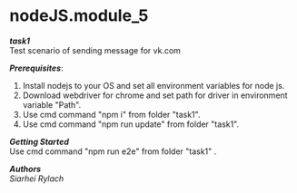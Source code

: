# nodeJS.module_5
***task1*** </br>
    Test scenario of sending message for vk.com</br>

***Prerequisites***:</br>
  1. Install nodejs to your OS and set all environment variables for node js.</br>
  2. Download webdriver for chrome and set path for driver in environment variable "Path".</br>
  3. Use cmd command "npm i" from folder "task1".</br>
  4. Use cmd command "npm run update" from folder "task1".</br>
  
***Getting Started***</br>
    Use cmd command "npm run e2e" from folder "task1" .</br> 

***Authors***</br>
    *Siarhei Rylach*</br>
